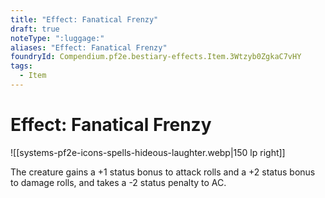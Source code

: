 ```yaml
---
title: "Effect: Fanatical Frenzy"
draft: true
noteType: ":luggage:"
aliases: "Effect: Fanatical Frenzy"
foundryId: Compendium.pf2e.bestiary-effects.Item.3Wtzyb0ZgkaC7vHY
tags:
  - Item
---
```


# Effect: Fanatical Frenzy
![[systems-pf2e-icons-spells-hideous-laughter.webp|150 lp right]]

The creature gains a +1 status bonus to attack rolls and a +2 status bonus to damage rolls, and takes a -2 status penalty to AC.

